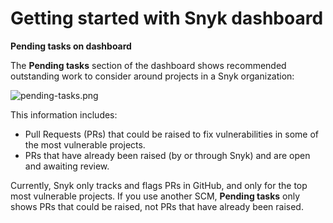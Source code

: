 # Getting started with Snyk dashboard

**Pending tasks on dashboard**

The **Pending tasks** section of the dashboard shows recommended outstanding work to consider around projects in a Snyk organization:

![pending-tasks.png](https://support.snyk.io/hc/article_attachments/360012777738/pending-tasks.png)

This information includes:

* Pull Requests \(PRs\) that could be raised to fix vulnerabilities in some of the most vulnerable projects.
* PRs that have already been raised \(by or through Snyk\) and are open and awaiting review.

Currently, Snyk only tracks and flags PRs in GitHub, and only for the top most vulnerable projects. If you use another SCM, **Pending tasks** only shows PRs that could be raised, not PRs that have already been raised.


